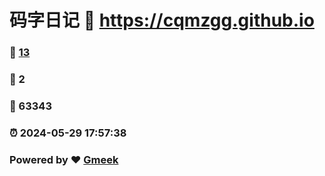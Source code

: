 # 码字日记 :link: https://cqmzgg.github.io 
### :page_facing_up: [13](https://cqmzgg.github.io/tag.html) 
### :speech_balloon: 2 
### :hibiscus: 63343 
### :alarm_clock: 2024-05-29 17:57:38 
### Powered by :heart: [Gmeek](https://github.com/Meekdai/Gmeek)
